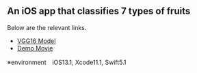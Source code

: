 ## An iOS app that classifies 7 types of fruits

Below are the relevant links.
- [VGG16 Model](https://drive.google.com/file/d/1qf6OjKCigrw5lmNPzRhTT-ge0EI1KkMJ/view?usp=sharing)
- [Demo Movie](https://drive.google.com/open?id=1qZwXqIS13W8ndvosd6Gs4drXbx5t51G0)

※environment　iOS13.1, Xcode11.1, Swift5.1
